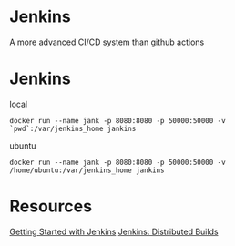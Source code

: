 # Jenkins
A more advanced CI/CD system than github actions

# Jenkins
local
```
docker run --name jank -p 8080:8080 -p 50000:50000 -v `pwd`:/var/jenkins_home jankins
```
ubuntu
```
docker run --name jank -p 8080:8080 -p 50000:50000 -v /home/ubuntu:/var/jenkins_home jankins
```

# Resources
[Getting Started with Jenkins](https://www.jenkins.io/doc/pipeline/tour/getting-started/)
[Jenkins: Distributed Builds](https://wiki.jenkins.io/display/JENKINS/Distributed+builds)
